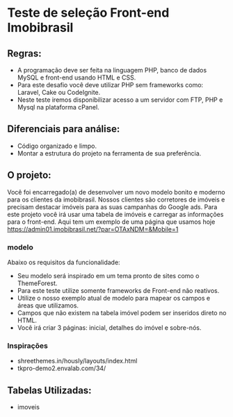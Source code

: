 # Teste de seleção Front-end  Imobibrasil

## Regras:
- A programação deve ser feita na linguagem PHP, banco de dados MySQL e front-end usando HTML e CSS. 
- Para este desafio você deve utilizar PHP sem frameworks como: Laravel, Cake ou CodeIgnite.
- Neste teste iremos disponibilizar acesso a um servidor com FTP, PHP e Mysql na plataforma cPanel.

## Diferenciais para análise:
- Código organizado e limpo.
- Montar a estrutura do projeto na ferramenta de sua preferência.


## O projeto:
Você foi encarregado(a) de desenvolver um novo modelo bonito e moderno para os clientes da imobibrasil. Nossos clientes são corretores de imóveis e precisam destacar imóveis para as suas campanhas do Google ads. Para este projeto você irá usar uma tabela de imóveis e carregar as informações para o front-end.
Aqui tem um exemplo de uma página que usamos hoje https://admin01.imobibrasil.net/?par=OTAxNDM=&Mobile=1


### modelo
Abaixo os requisitos da funcionalidade:

- Seu modelo será inspirado em um tema pronto de sites como o ThemeForest.
- Para este teste utilize somente frameworks de Front-end não reativos.
- Utilize o nosso exemplo atual de modelo para mapear os campos e áreas que utilizamos.
- Campos que não existem na tabela imóvel podem ser inseridos direto no HTML.
- Você irá criar 3 páginas: inicial, detalhes do imóvel e sobre-nós.

### Inspirações
- shreethemes.in/hously/layouts/index.html
- tkpro-demo2.envalab.com/34/

## Tabelas Utilizadas:
- imoveis
